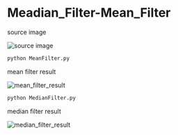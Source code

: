 # Meadian_Filter-Mean_Filter

source image

![source image](E:\Project\Meadian_Filter-Mean_Filter\1.bmp)



```bash
python MeanFilter.py
```

mean filter result

![mean_filter_result](E:\Project\Meadian_Filter-Mean_Filter\mean_filter_result.png)


```bash
python MedianFilter.py
```

median filter result

![median_filter_result](E:\Project\Meadian_Filter-Mean_Filter\median_filter_result.png)

